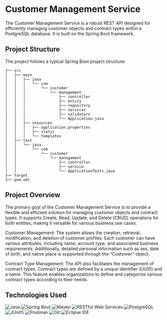 # Customer Management Service

The Customer Management Service is a robust REST API designed for efficiently managing customer objects and contract types within a PostgreSQL database. It is built on the Spring Boot framework.

## Project Structure

The project follows a typical Spring Boot project structure:
    
    ├── src
    │   ├── main
    │   │   ├── java
    │   │   │   └── com
    │   │   │       └── customer
    │   │   │           └── management
    │   │   │               ├── controller
    │   │   │               ├── entity
    │   │   │               ├── repository
    │   │   │               ├── services
    |   |   |               ├── validators
    │   │   │               └── Application.java
    │   │   ├── resources
    │   │   │   ├── application.properties
    │   │   │   ├── static
    │   │   │   └── templates
    │   ├── test
    │   │   └── java
    │   │       └── com
    │   │           └── customer
    │   │               └── management
    │   │                   ├── controller
    │   │                   ├── service
    │   │                   └── ApplicationTests.java
    ├── target
    ├── pom.xml
    

   ## Project Overview
The primary goal of the Customer Management Service is to provide a flexible and efficient solution for managing customer objects and contract types. It supports Create, Read, Update, and Delete (CRUD) operations for both entities, making it versatile for various business use cases.

Customer Management: The system allows the creation, retrieval, modification, and deletion of customer profiles. Each customer can have various attributes, including name, account type, and associated business requirements. Additionally, detailed personal information such as sex, date of birth, and native place is supported through the "Customer" object.

Contract Type Management: The API also facilitates the management of contract types. Contract types are defined by a unique identifier (UUID) and a name. This feature enables organizations to define and categorize various contract types according to their needs.

## Technologies Used

![Java](https://img.shields.io/badge/Java-2F2625?style=for-the-badge&logo=coffeescript&logoColor=white)
![Spring Boot](https://img.shields.io/badge/Spring%20Boot-6DB33FF?style=for-the-badge&logo=springboot&logoColor=white)
![Maven](https://img.shields.io/badge/apache%20maven-C71A36?style=for-the-badge&logo=apachemaven&logoColor=white)
![RESTful Web Services](https://img.shields.io/badge/Rest%20APis-FF4F8B?style=for-the-badge&logo=amazonapigateway&logoColor=white)
![PostgreSQL](https://img.shields.io/badge/PostgreSQL-4169E1?style=for-the-badge&logo=postgresql&logoColor=white)
![JUnit5](https://img.shields.io/badge/junit5-25A162?style=for-the-badge&logo=junit5&logoColor=white)
![Postman](https://img.shields.io/badge/Postman-FF6C37?style=for-the-badge&logo=Postman&logoColor=white)
![Git](https://img.shields.io/badge/Git-f44d27?style=for-the-badge&logo=git&logoColor=white)
![Eclipse IDE](https://img.shields.io/badge/eclipse%20ide-2C2255?style=for-the-badge&logo=eclipseide&logoColor=white)
